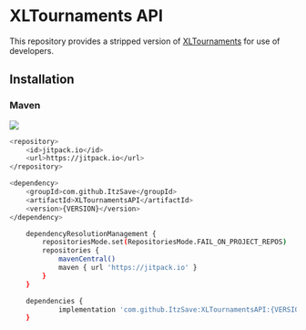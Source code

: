 # XLTournaments API
This repository provides a stripped version of [XLTournaments](https://www.spigotmc.org/resources/xltournaments.70630/) for use of developers.

## Installation

### Maven
[![](https://jitpack.io/v/ItzSave/XLTournamentsAPI.svg)](https://jitpack.io/#ItzSave/XLTournamentsAPI)
```bash
<repository>
    <id>jitpack.io</id>
    <url>https://jitpack.io</url>
</repository>
```
```bash
<dependency>
    <groupId>com.github.ItzSave</groupId>
    <artifactId>XLTournamentsAPI</artifactId>
    <version>{VERSION}</version>
</dependency>
```

```bash
	dependencyResolutionManagement {
		repositoriesMode.set(RepositoriesMode.FAIL_ON_PROJECT_REPOS)
		repositories {
			mavenCentral()
			maven { url 'https://jitpack.io' }
		}
	}
```

```bash
	dependencies {
	        implementation 'com.github.ItzSave:XLTournamentsAPI:{VERSION}'
	}
```

